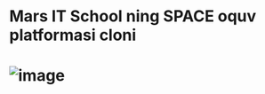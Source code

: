 <h1>Mars IT School ning SPACE oquv platformasi cloni<h1> 

  
![image](https://github.com/Imona00/MARS-SPACE/assets/150918748/d06493ad-8a91-4bf7-9ca5-9b2f89a8cc4b)
